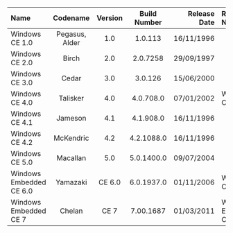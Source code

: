 | Name                                                   | Codename          | Version | Build Number      | Release Date | Release Name                                             |
| :----------------------------------------------------- | :---------------: | :-----: | :---------------: | -----------: | :------------------------------------------------------- |
| Windows CE 1.0                                         | Pegasus, Alder    |   1.0   | 1.0.113           |  16/11/1996  |                                                          |
| Windows CE 2.0                                         | Birch             |   2.0   | 2.0.7258          |  29/09/1997  |                                                          |
| Windows CE 3.0                                         | Cedar             |   3.0   | 3.0.126           |  15/06/2000  |                                                          |
| Windows CE 4.0                                         | Talisker          |   4.0   | 4.0.708.0         |  07/01/2002  |Windows CE.NET                                            |
| Windows CE 4.1                                         | Jameson           |   4.1   | 4.1.908.0         |  16/11/1996  |                                                          |
| Windows CE 4.2                                         | McKendric         |   4.2   | 4.2.1088.0        |  16/11/1996  |                                                          |
| Windows CE 5.0                                         | Macallan          |   5.0   | 5.0.1400.0        |  09/07/2004  |                                                          |
| Windows Embedded CE 6.0                                | Yamazaki          | CE 6.0  | 6.0.1937.0        |  01/11/2006  |Windows CE 6.0                                            |
| Windows Embedded CE 7                                  | Chelan            |   CE 7  | 7.00.1687         |  01/03/2011  |Windows Embedded CE 7                                     |